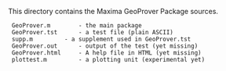 This directory contains the Maxima GeoProver Package sources.

     GeoProver.m   	    - the main package
     GeoProver.tst	    - a test file (plain ASCII)
     supp.m		    - a supplement used in GeoProver.tst
     GeoProver.out	    - output of the test (yet missing)
     GeoProver.html	    - A help file in HTML (yet missing)
     plottest.m		    - a plotting unit (experimental yet)



